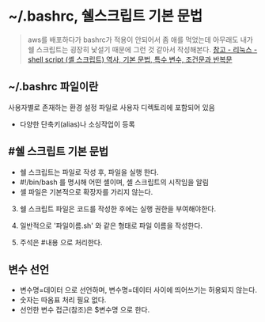 # ~/.bashrc, 쉘스크립트 기본 문법
> aws를 배포하다가 bashrc가 적용이 안되어서 좀 애를 먹었는데 아무래도 내가 쉘 스크립트는 굉장히 낯설기 때문에 그런 것 같아서 작성해본다.
> [참고 - 리눅스 - shell script (셸 스크립트) 역사, 기본 문법, 특수 변수, 조건문과 반복문
](https://velog.io/@qlgks1/%EB%A6%AC%EB%88%85%EC%8A%A4-shell-script-%EC%97%AD%EC%82%AC%EC%99%80%EA%B8%B0%EB%B3%B8%EB%AC%B8%EB%B2%95)
## ~/.bashrc 파일이란
사용자별로 존재하는 환경 설정 파일로 사용자 디렉토리에 포함되어 있음

+ 다양한 단축키(alias)나 소싱작업이 등록

## #쉘 스크립트 기본 문법

+ 쉘 스크립트는 파일로 작성 후, 파일을 실행 한다.
+ #!/bin/bash 를 명시해 어떤 셸이며, 셸 스크립트의 시작임을 알림
+ 셸 파일은 기본적으로 확장자를 가리지 않는다.
3. 쉘 스크립트 파일은 코드를 작성한 후에는 실행 권한을 부여해야한다.

4. 일반적으로 '파일이름.sh' 와 같은 형태로 파일 이름을 작성한다.

5. 주석은 #내용 으로 처리한다.

## 변수 선언
+ 변수명=데이터 으로 선언하며, 변수명=데이터 사이에 띄어쓰기는 허용되지 않는다.
+ 숫자는 따옴표 처리 필요 없다.
+ 선언한 변수 접근(참조)은 $변수명 으로 한다.

